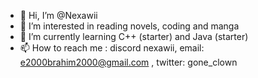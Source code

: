 - 👋 Hi, I’m @Nexawii
- 👀 I’m interested in reading novels, coding and manga
- 🌱 I’m currently learning C++ (starter) and Java (starter)
- 📫 How to reach me : discord nexawii, email: e2000brahim2000@gmail.com , twitter: gone_clown

<!---
Nexawii/Nexawii is a ✨ special ✨ repository because its `README.md` (this file) appears on your GitHub profile.
You can click the Preview link to take a look at your changes.
--->
